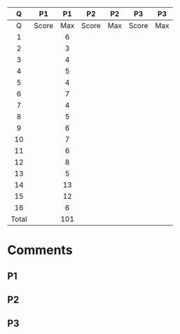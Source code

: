 Q|P1|P1|P2|P2|P3|P3
:---:|:---:|:---:|:---:|:---:|:---:|:---:
Q|Score|Max|Score|Max|Score|Max
1||6
2||3
3||4
4||5
5||4
6||7
7||4
8||5
9||6
10||7
11||6
12||8
13||5
14||13
15||12
16||6
Total||101

# Comments
## P1
## P2
## P3
